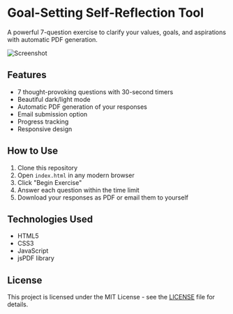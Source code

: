 # Goal-Setting Self-Reflection Tool

A powerful 7-question exercise to clarify your values, goals, and aspirations with automatic PDF generation.

![Screenshot](assets/images/screenshot.png) <!-- Add a screenshot later -->

## Features

- 7 thought-provoking questions with 30-second timers
- Beautiful dark/light mode
- Automatic PDF generation of your responses
- Email submission option
- Progress tracking
- Responsive design

## How to Use

1. Clone this repository
2. Open `index.html` in any modern browser
3. Click "Begin Exercise"
4. Answer each question within the time limit
5. Download your responses as PDF or email them to yourself

## Technologies Used

- HTML5
- CSS3
- JavaScript
- jsPDF library

## License

This project is licensed under the MIT License - see the [LICENSE](LICENSE) file for details.